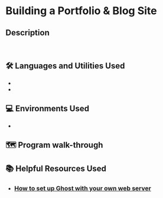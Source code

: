 <h1>Building a Portfolio & Blog Site</h1>

<h2>Description</h2>

<br />


<h2>🛠️ Languages and Utilities Used</h2>

- <b>  </b> 
- <b> </b>

<h2>💻 Environments Used </h2>

- <b> </b> 

<h2>🗺️ Program walk-through</h2>


<h2>📚 Helpful Resources Used </h2>

- ### [How to set up Ghost with your own web server](https://www.youtube.com/playlist?app=desktop&list=PLgnE2MekQ-dXyX9dmHHj46jCnmSW4pO73)


<!--
 ```diff
- text in red
+ text in green
! text in orange
# text in gray
@@ text in purple (and bold)@@
```
--!>
